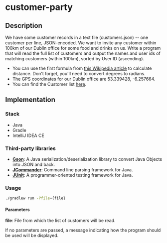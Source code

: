 # customer-party

## Description
We have some customer records in a text file (customers.json) -- one customer per line,
JSON-encoded. We want to invite any customer within 100km of our Dublin office for some food and
drinks on us. Write a program that will read the full list of customers and output the names and user ids of matching customers (within 100km), sorted by User ID (ascending).
- You can use the first formula from [this Wikipedia article](https://en.wikipedia.org/wiki/Great-circle_distance) to calculate distance. Don't forget,
you'll need to convert degrees to radians.
- The GPS coordinates for our Dublin office are 53.339428, -6.257664.
- You can find the Customer list [here](https://gist.github.com/brianw/19896c50afa89ad4dec3).

## Implementation

### Stack
- Java
- Gradle
- IntelliJ IDEA CE

### Third-party libraries
- **[Gson](https://github.com/google/gson)**: A Java serialization/deserialization library to convert Java Objects into JSON and back.
- **[JCommander](https://github.com/cbeust/jcommander)**: Command line parsing framework for Java.
- **[JUnit](https://github.com/junit-team/junit4)**: A programmer-oriented testing framework for Java.

### Usage

```bash
./gradlew run -Pfile={file}
```

#### Parameters
**file**: File from which the list of customers will be read.

If no parameters are passed, a message indicating how the program should be used will be
displayed.